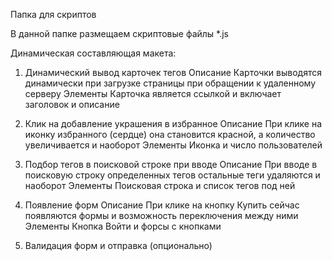 Папка для скриптов

В данной папке размещаем скриптовые файлы *.js

Динамическая составляющая макета:

1. Динамический вывод карточек тегов
Описание
Карточки выводятся динамически при загрузке страницы при обращении к удаленному серверу
Элементы
Карточка является ссылкой и включает заголовок и описание

2. Клик на добавление украшения в избранное
Описание
При клике на иконку избранного (сердце) она становится красной, а количество увеличивается и наоборот
Элементы
Иконка и число пользователей

3. Подбор тегов в поисковой строке при вводе
Описание
При вводе в поисковую строку определенных тегов остальные теги удаляются и наоборот
Элементы
Поисковая строка и список тегов под ней


4. Появление форм
Описание
При клике на кнопку Купить сейчас появляются формы и возможность переключения между ними
Элементы
Кнопка Войти и форсы с кнопками

5. Валидация форм и отправка (опционально)
